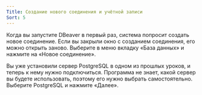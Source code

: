 ```yaml
---
Title: Создание нового соединения и учётной записи
Sort: 5
---
```


Когда вы запустите DBeaver в первый раз, система попросит создать новое соединение. Если вы закрыли окно с созданием соединения, его можно открыть заново. Выберите в меню вкладку «База данных» и нажмите на «Новое соединение». 

Вы уже установили сервер PostgreSQL в одном из прошлых уроков, и теперь к нему нужно подключиться. Программа не знает, какой сервер вы будете использовать, поэтому его нужно выбрать самостоятельно. Выберите PostgreSQL и нажмите «Далее».